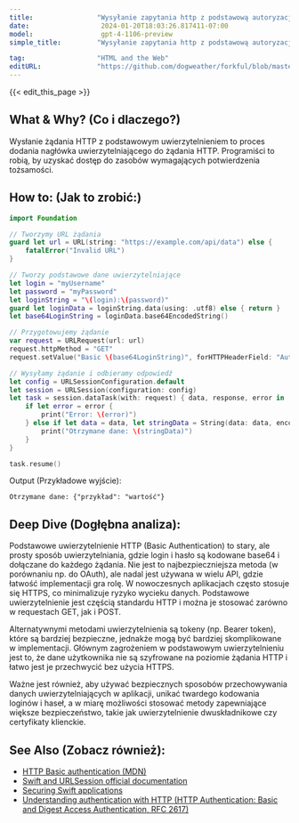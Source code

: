 ```yaml
---
title:                "Wysyłanie zapytania http z podstawową autoryzacją"
date:                  2024-01-20T18:03:26.817411-07:00
model:                 gpt-4-1106-preview
simple_title:         "Wysyłanie zapytania http z podstawową autoryzacją"

tag:                  "HTML and the Web"
editURL:              "https://github.com/dogweather/forkful/blob/master/content/pl/swift/sending-an-http-request-with-basic-authentication.md"
---
```


{{< edit_this_page >}}

## What & Why? (Co i dlaczego?)
Wysłanie żądania HTTP z podstawowym uwierzytelnieniem to proces dodania nagłówka uwierzytelniającego do żądania HTTP. Programiści to robią, by uzyskać dostęp do zasobów wymagających potwierdzenia tożsamości.

## How to: (Jak to zrobić:)
```Swift
import Foundation

// Tworzymy URL żądania
guard let url = URL(string: "https://example.com/api/data") else {
    fatalError("Invalid URL")
}

// Tworzy podstawowe dane uwierzytelniające
let login = "myUsername"
let password = "myPassword"
let loginString = "\(login):\(password)"
guard let loginData = loginString.data(using: .utf8) else { return }
let base64LoginString = loginData.base64EncodedString()

// Przygotowujemy żądanie
var request = URLRequest(url: url)
request.httpMethod = "GET"
request.setValue("Basic \(base64LoginString)", forHTTPHeaderField: "Authorization")

// Wysyłamy żądanie i odbieramy odpowiedź
let config = URLSessionConfiguration.default
let session = URLSession(configuration: config)
let task = session.dataTask(with: request) { data, response, error in
    if let error = error {
        print("Error: \(error)")
    } else if let data = data, let stringData = String(data: data, encoding: .utf8) {
        print("Otrzymane dane: \(stringData)")
    }
}

task.resume()
```

Output (Przykładowe wyjście):
```
Otrzymane dane: {"przykład": "wartość"}
```

## Deep Dive (Dogłębna analiza):
Podstawowe uwierzytelnienie HTTP (Basic Authentication) to stary, ale prosty sposób uwierzytelniania, gdzie login i hasło są kodowane base64 i dołączane do każdego żądania. Nie jest to najbezpieczniejsza metoda (w porównaniu np. do OAuth), ale nadal jest używana w wielu API, gdzie łatwość implementacji gra rolę. W nowoczesnych aplikacjach często stosuje się HTTPS, co minimalizuje ryzyko wycieku danych. Podstawowe uwierzytelnienie jest częścią standardu HTTP i można je stosować zarówno w requestach GET, jak i POST.

Alternatywnymi metodami uwierzytelnienia są tokeny (np. Bearer token), które są bardziej bezpieczne, jednakże mogą być bardziej skomplikowane w implementacji. Głównym zagrożeniem w podstawowym uwierzytelnieniu jest to, że dane użytkownika nie są szyfrowane na poziomie żądania HTTP i łatwo jest je przechwycić bez użycia HTTPS.

Ważne jest również, aby używać bezpiecznych sposobów przechowywania danych uwierzytelniających w aplikacji, unikać twardego kodowania loginów i haseł, a w miarę możliwości stosować metody zapewniające większe bezpieczeństwo, takie jak uwierzytelnienie dwuskładnikowe czy certyfikaty klienckie.

## See Also (Zobacz również):
- [HTTP Basic authentication (MDN)](https://developer.mozilla.org/en-US/docs/Web/HTTP/Authentication#Basic_authentication_scheme)
- [Swift and URLSession official documentation](https://developer.apple.com/documentation/foundation/urlsession)
- [Securing Swift applications](https://www.raywenderlich.com/7181017-securing-ios-data-at-rest)
- [Understanding authentication with HTTP (HTTP Authentication: Basic and Digest Access Authentication, RFC 2617)](https://tools.ietf.org/html/rfc2617)
